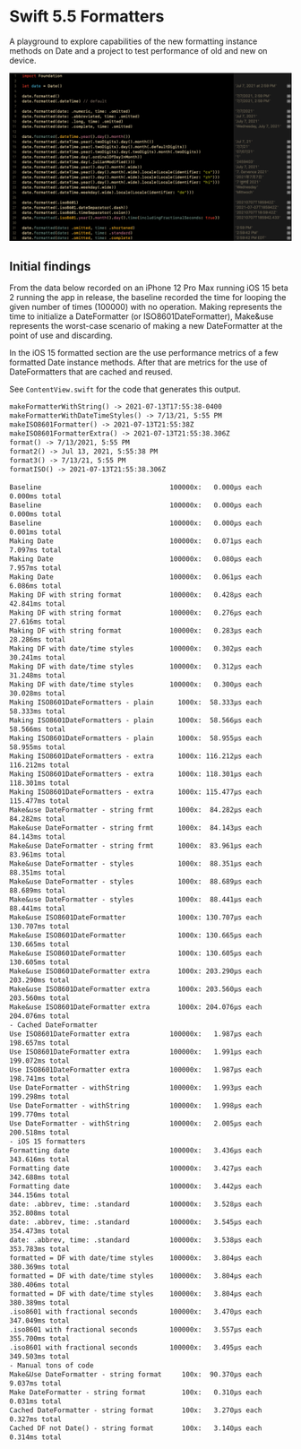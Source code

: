 # Swift 5.5 Formatters

A playground to explore capabilities of the new formatting instance methods on Date and a project to test performance of old and new on device.

![Playground preview](meta/playground.png)

## Initial findings

From the data below recorded on an iPhone 12 Pro Max running iOS 15 beta 2 running the app in release, the baseline recorded the time for looping the given number of times (100000) with no operation. Making represents the time to initialize a DateFormatter (or ISO8601DateFormatter), Make&use represents the worst-case scenario of making a new DateFormatter at the point of use and discarding.

In the iOS 15 formatted section are the use performance metrics of a few formatted Date instance methods. After that are metrics for the use of DateFormatters that are cached and reused.

See `ContentView.swift` for the code that generates this output.

```
makeFormatterWithString() -> 2021-07-13T17:55:38-0400
makeFormatterWithDateTimeStyles() -> 7/13/21, 5:55 PM
makeISO8601Formatter() -> 2021-07-13T21:55:38Z
makeISO8601FormatterExtra() -> 2021-07-13T21:55:38.306Z
format() -> 7/13/2021, 5:55 PM
format2() -> Jul 13, 2021, 5:55:38 PM
format3() -> 7/13/21, 5:55 PM
formatISO() -> 2021-07-13T21:55:38.306Z

Baseline                                100000x:   0.000µs each    0.000ms total
Baseline                                100000x:   0.000µs each    0.000ms total
Baseline                                100000x:   0.000µs each    0.001ms total
Making Date                             100000x:   0.071µs each    7.097ms total
Making Date                             100000x:   0.080µs each    7.957ms total
Making Date                             100000x:   0.061µs each    6.086ms total
Making DF with string format            100000x:   0.428µs each   42.841ms total
Making DF with string format            100000x:   0.276µs each   27.616ms total
Making DF with string format            100000x:   0.283µs each   28.286ms total
Making DF with date/time styles         100000x:   0.302µs each   30.241ms total
Making DF with date/time styles         100000x:   0.312µs each   31.248ms total
Making DF with date/time styles         100000x:   0.300µs each   30.028ms total
Making ISO8601DateFormatters - plain      1000x:  58.333µs each   58.333ms total
Making ISO8601DateFormatters - plain      1000x:  58.566µs each   58.566ms total
Making ISO8601DateFormatters - plain      1000x:  58.955µs each   58.955ms total
Making ISO8601DateFormatters - extra      1000x: 116.212µs each  116.212ms total
Making ISO8601DateFormatters - extra      1000x: 118.301µs each  118.301ms total
Making ISO8601DateFormatters - extra      1000x: 115.477µs each  115.477ms total
Make&use DateFormatter - string frmt      1000x:  84.282µs each   84.282ms total
Make&use DateFormatter - string frmt      1000x:  84.143µs each   84.143ms total
Make&use DateFormatter - string frmt      1000x:  83.961µs each   83.961ms total
Make&use DateFormatter - styles           1000x:  88.351µs each   88.351ms total
Make&use DateFormatter - styles           1000x:  88.689µs each   88.689ms total
Make&use DateFormatter - styles           1000x:  88.441µs each   88.441ms total
Make&use ISO8601DateFormatter             1000x: 130.707µs each  130.707ms total
Make&use ISO8601DateFormatter             1000x: 130.665µs each  130.665ms total
Make&use ISO8601DateFormatter             1000x: 130.605µs each  130.605ms total
Make&use ISO8601DateFormatter extra       1000x: 203.290µs each  203.290ms total
Make&use ISO8601DateFormatter extra       1000x: 203.560µs each  203.560ms total
Make&use ISO8601DateFormatter extra       1000x: 204.076µs each  204.076ms total
- Cached DateFormatter
Use ISO8601DateFormatter extra          100000x:   1.987µs each  198.657ms total
Use ISO8601DateFormatter extra          100000x:   1.991µs each  199.072ms total
Use ISO8601DateFormatter extra          100000x:   1.987µs each  198.741ms total
Use DateFormatter - withString          100000x:   1.993µs each  199.298ms total
Use DateFormatter - withString          100000x:   1.998µs each  199.770ms total
Use DateFormatter - withString          100000x:   2.005µs each  200.518ms total
- iOS 15 formatters
Formatting date                         100000x:   3.436µs each  343.616ms total
Formatting date                         100000x:   3.427µs each  342.688ms total
Formatting date                         100000x:   3.442µs each  344.156ms total
date: .abbrev, time: .standard          100000x:   3.528µs each  352.808ms total
date: .abbrev, time: .standard          100000x:   3.545µs each  354.473ms total
date: .abbrev, time: .standard          100000x:   3.538µs each  353.783ms total
formatted = DF with date/time styles    100000x:   3.804µs each  380.369ms total
formatted = DF with date/time styles    100000x:   3.804µs each  380.406ms total
formatted = DF with date/time styles    100000x:   3.804µs each  380.389ms total
.iso8601 with fractional seconds        100000x:   3.470µs each  347.049ms total
.iso8601 with fractional seconds        100000x:   3.557µs each  355.700ms total
.iso8601 with fractional seconds        100000x:   3.495µs each  349.503ms total
- Manual tons of code
Make&Use DateFormatter - string format     100x:  90.370µs each    9.037ms total
Make DateFormatter - string format         100x:   0.310µs each    0.031ms total
Cached DateFormatter - string format       100x:   3.270µs each    0.327ms total
Cached DF not Date() - string format       100x:   3.140µs each    0.314ms total
```

